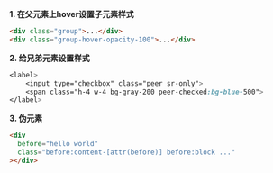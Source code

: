
**1. 在父元素上hover设置子元素样式**

```html
<div class="group">...</div>
<div class="group-hover-opacity-100">...</div>
```

**2. 给兄弟元素设置样式**

```css
<label> 
	<input type="checkbox" class="peer sr-only"> 
	<span class="h-4 w-4 bg-gray-200 peer-checked:bg-blue-500"> 
</label>
```

**3. 伪元素**

```html
<div
  before="hello world"
  class="before:content-[attr(before)] before:block ..."
></div>
```

